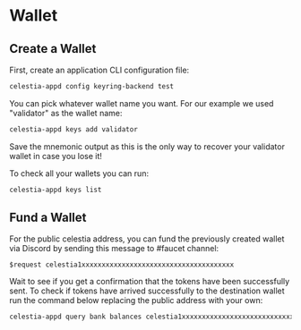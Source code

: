 # Wallet

## Create a Wallet

First, create an application CLI configuration file:

 ```sh
 celestia-appd config keyring-backend test
 ```

You can pick whatever wallet name you want.
For our example we used "validator" as the wallet name:

```sh
celestia-appd keys add validator
```

Save the mnemonic output as this is the only way to
recover your validator wallet in case you lose it!

To check all your wallets you can run:

```sh
celestia-appd keys list
```

## Fund a Wallet

For the public celestia address, you can fund the
previously created wallet via Discord by sending
this message to #faucet channel:

```text
$request celestia1xxxxxxxxxxxxxxxxxxxxxxxxxxxxxxxxxxxxxx
```

Wait to see if you get a confirmation that the
tokens have been successfully sent. To check if
tokens have arrived successfully to the destination
wallet run the command below replacing the public
address with your own:

```sh
celestia-appd query bank balances celestia1xxxxxxxxxxxxxxxxxxxxxxxxxxxxxxxxxxxxxx
```
